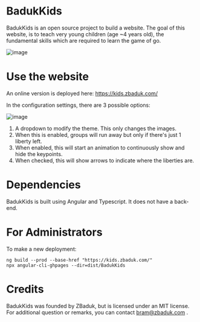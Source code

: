 # BadukKids

BadukKids is an open source project to build a website. The goal of this website, is to teach very young children (age ~4 years old), the fundamental skills which are required to learn the game of go.

![image](https://user-images.githubusercontent.com/20482760/105848037-ba6cc100-5fde-11eb-88e1-58e74ec0ea2f.png)


# Use the website

An online version is deployed here: https://kids.zbaduk.com/

In the configuration settings, there are 3 possible options:

![image](https://user-images.githubusercontent.com/20482760/106210676-8ef8fa80-61c7-11eb-9e48-3433ddb24e7a.png)


1. A dropdown to modify the theme. This only changes the images.
2. When this is enabled, groups will run away but only if there's just 1 liberty left.
3. When enabled, this will start an animation to continuously show and hide the keypoints. 
4. When checked, this will show arrows to indicate where the liberties are.

# Dependencies

BadukKids is built using Angular and Typescript.
It does not have a back-end.

# For Administrators

To make a new deployment:

    ng build --prod --base-href "https://kids.zbaduk.com/"
    npx angular-cli-ghpages --dir=dist/BadukKids

# Credits

BadukKids was founded by ZBaduk, but is licensed under an MIT license.
For additional question or remarks, you can contact bram@zbaduk.com .
